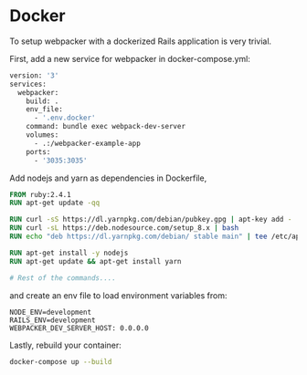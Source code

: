 # Docker

To setup webpacker with a dockerized Rails application is very trivial.

First, add a new service for webpacker in docker-compose.yml:

```Dockerfile
version: '3'
services:
  webpacker:
    build: .
    env_file:
      - '.env.docker'
    command: bundle exec webpack-dev-server
    volumes:
      - .:/webpacker-example-app
    ports:
      - '3035:3035'
```

Add nodejs and yarn as dependencies in Dockerfile,

```dockerfile
FROM ruby:2.4.1
RUN apt-get update -qq

RUN curl -sS https://dl.yarnpkg.com/debian/pubkey.gpg | apt-key add -
RUN curl -sL https://deb.nodesource.com/setup_8.x | bash
RUN echo "deb https://dl.yarnpkg.com/debian/ stable main" | tee /etc/apt/sources.list.d/yarn.list

RUN apt-get install -y nodejs
RUN apt-get update && apt-get install yarn

# Rest of the commands....
```

and create an env file to load environment variables from:

```env
NODE_ENV=development
RAILS_ENV=development
WEBPACKER_DEV_SERVER_HOST: 0.0.0.0
```

Lastly, rebuild your container:

```bash
docker-compose up --build
```
